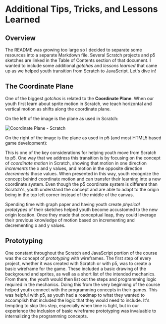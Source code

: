 # Additional Tips, Tricks, and Lessons Learned

## Overview

The README was growing too large so I decided to separate some resources into a separate Markdown file. Several Scratch projects and p5 sketches are linked in the Table of Contents section of that document. I wanted to include some additional _gotchas_ and _lessons learned_ that came up as we helped youth transition from Scratch to JavaScript. Let's dive in!

## The Coordinate Plane

One of the biggest _gotchas_ is related to the **Coordinate Plane**. When our youth first learn about sprite motion in Scratch, we teach horizontal and vertical motion as shifts along the coordinate plane.

On the left of the image is the plane as used in Scratch:

![Coordinate Plane - Scratch](http://learn.digitalharbor.org/wp-content/uploads/2015/06/Screen-Shot-2015-06-22-at-2.15.41-PM.png)

On the right of the image is the plane as used in p5 (and most HTML5 based game development):

This is one of the key considerations for helping youth move from Scratch to p5\. One way that we address this transition is by focusing on the concept of _coordinate motion_ in Scratch, showing that motion in one direction _increments_ the x and y values, and motion in the opposite direction _decrements_ those values. When presented in this way, youth recognize the concept behind coordinate motion and can transfer their learning into a new coordinate system. Even though the p5 coordinate system is different than Scratch's, youth understand the concept and are able to adapt to the origin being in the top left corner instead of the middle of the canvas.

Spending time with graph paper and having youth create _physical prototypes_ of their sketches helped youth become accustomed to the new origin location. Once they made that conceptual leap, they could leverage their previous knowledge of motion based on incrementing and decrementing x and y values.

## Prototyping

One constant throughout the Scratch and JavaScript portion of the course was the concept of _prototyping_ with wireframes. The first step of every project, whether it was created with Scratch or with p5, was to create a basic wireframe for the game. These included a basic drawing of the background and sprites, as well as a short list of the intended mechanics. From there, the youth would then list out the steps and programming logic required in the mechanics. Doing this from the very beginning of the course helped youth connect with the programming concepts in their games. This was helpful with p5, as youth had a roadmap to what they wanted to accomplish that included the logic that they would need to include. It's tempting to skip this step, especially when time is tight, but in our experience the inclusion of basic wireframe prototyping was invaluable to internalizing the programming concepts.
